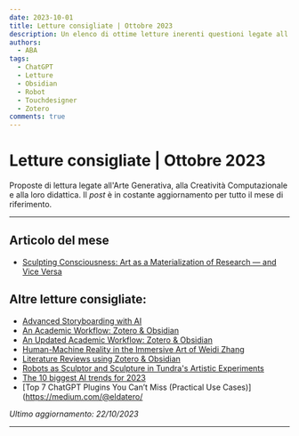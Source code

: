 ```yaml
---
date: 2023-10-01
title: Letture consigliate | Ottobre 2023
description: Un elenco di ottime letture inerenti questioni legate all'Arte Generatività, alla Creatività Computazionale e alla loro didattica (ottobre 2023). 
authors: 
  - ABA
tags:
  - ChatGPT
  - Letture
  - Obsidian
  - Robot
  - Touchdesigner
  - Zotero
comments: true
---
```

 
# Letture consigliate | Ottobre 2023

Proposte di lettura legate all'Arte Generativa, alla Creatività Computazionale e alla loro didattica. Il _post_ è in costante aggiornamento per tutto il mese di riferimento.
 <!-- more -->
---

## Articolo del mese

- [Sculpting Consciousness: Art as a Materialization of Research — and Vice Versa](https://ariciano.medium.com/sculpting-consciousness-designing-alternative-lenses-to-see-the-world-through-2703485b80ee)

## Altre letture consigliate:

- [Advanced Storyboarding with AI](https://bettermarketing.pub/advanced-storyboarding-with-ai-d74e841dc3ae)
- [An Academic Workflow: Zotero & Obsidian](https://medium.com/@alexandraphelan/an-academic-workflow-zotero-obsidian-56bf918d51ab)
- [An Updated Academic Workflow: Zotero & Obsidian](https://medium.com/@alexandraphelan/an-updated-academic-workflow-zotero-obsidian-cffef080addd)
- [Human-Machine Reality in the Immersive Art of Weidi Zhang](https://derivative.ca/community-post/human-machine-reality-immersive-art-weidi-zhang/68201)
- [Literature Reviews using Zotero & Obsidian](https://medium.com/@alexandraphelan/literature-reviews-using-zotero-obsidian-66eba1565d78)
- [Robots as Sculptor and Sculpture in Tundra's Artistic Experiments](https://derivative.ca/community-post/robots-sculptor-and-sculpture-tundras-artistic-experiments/68114)
- [The 10 biggest AI trends for 2023](https://medium.com/@jennifer.wales22/the-10-biggest-artificial-intelligence-ai-trends-for-2023-beyond-60b5ef326200)
- [Top 7 ChatGPT Plugins You Can’t Miss (Practical Use Cases)](https://medium.com/@eldatero/

_Ultimo aggiornamento: 22/10/2023_

---
